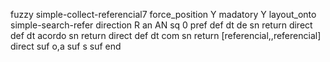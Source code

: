 fuzzy simple-collect-referencial7
   force_position Y
   madatory Y
   layout_onto simple-search-refer
   direction R
   an AN
   sq 0
   pref 
   def 
    dt de
    sn 
    return 
    direct 
   def 
    dt acordo
    sn 
    return 
    direct 
   def 
    dt com
    sn 
    return [referencial,,referencial]
    direct 
   suf o,a
   suf s
   suf 
end
